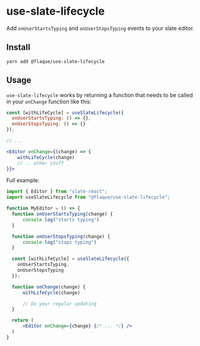 # use-slate-lifecycle 

Add `onUserStartsTyping` and `onUserStopsTyping` events to your slate editor.

## Install

```
yarn add @flaque/use-slate-lifecycle
```

## Usage

`use-slate-lifecycle` works by returning a function that needs to be called
in your `onChange` function like this:

```jsx
const [withLifeCycle] = useSlateLifecycle({
  onUserStartsTyping: () => {},
  onUserStopsTyping: () => {}
});

// ...

<Editor onChange={(change) => {
    withLifeCycle(change)
    // .. other stuff
}}>

```

Full example:

```jsx
import { Editor } from "slate-react";
import useSlateLifecycle from "@flaque/use-slate-lifecycle";

function MyEditor = () => {
  function onUserStartsTyping(change) {
      console.log("starts typing")
  }

  function onUserStopsTyping(change) {
      console.log("stops typing")
  }

  const [withLifeCycle] = useSlateLifecycle({
    onUserStartsTyping,
    onUserStopsTyping
  });

  function onChange(change) {
      withLifeCycle(change)

      // Do your regular updating
  }

  return (
      <Editor onChange={change} {/* ... */} />
  )
}
```
